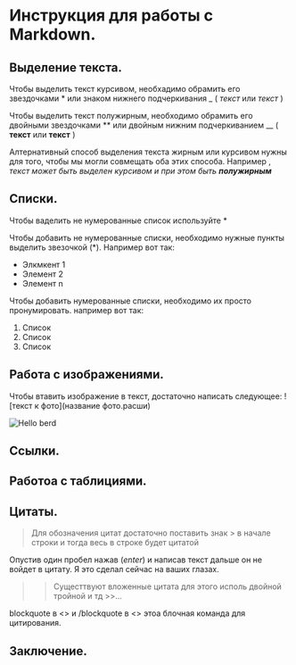 # Инструкция для работы с Markdown.

## Выделение текста.
Чтобы выделить текст курсивом, необхадимо обрамить его звездочками * или знаком нижнего подчеркивания _ ( *текст* или _текст_ )

Чтобы выделить текст полужирным, необходимо обрамить его двойными звездочками ** или двойным нижним подчеркиванием __  ( **текст** или  __текст__ )

Алтернативный способ выделения текста жирным или курсивом нужны для того, чтобы мы могли совмещать оба этих способа. Например , _текст может быть выделен курсивом и при этом быть **полужирным**_

## Списки.
Чтобы ваделить не нумерованные список используйте *

Чтобы добавить не нумерованные списки, необходимо нужные пункты выделить звезочкой (*). Например вот так:

* Элкмкент 1
* Элемент 2 
* Элемент n

Чтобы добавить нумерованные списки, необходимо их просто пронумировать. например вот так:
1. Список
2. Список 
3. Список

## Работа с изображениями.

Чтобы втавить изображение в текст, достаточно написать следующее: ![текст к фото](название фото.расши)

![Hello berd](berd.jpg)

## Ссылки.

## Работоа с таблициями.

## Цитаты.
>Для обозначения цитат достаточно поставить знак > 
в начале строки и тогда весь в строке будет цитатой

Опустив один пробел нажав (_enter_) и написав текст дальше он не войдет в цитату. Я это сделал сейчас на ваших глазах.

>>Сущесттвуют вложенные цитата для этого исполь двойной тройной и тд >>... 

 blockquote в <> и /blockquote в <> этоа блочная команда для цитирования.

## Заключение.
